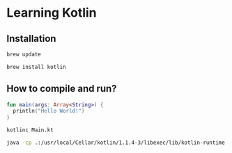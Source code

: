 # Learning Kotlin

## Installation

```bash
brew update

brew install kotlin
```

## How to compile and run?

```kotlin
fun main(args: Array<String>) {
  println("Hello World!")
}
```

```bash
kotlinc Main.kt

java -cp .:/usr/local/Cellar/kotlin/1.1.4-3/libexec/lib/kotlin-runtime.jar MainKt
```

